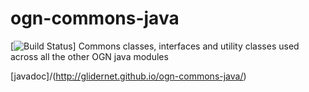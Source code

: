 ogn-commons-java
================

[![Build Status](https://travis-ci.org/Meisterschueler/ogn-commons-java.svg?branch=travis)]
Commons classes, interfaces and utility classes used across all the other OGN java modules

[javadoc]/(http://glidernet.github.io/ogn-commons-java/)

